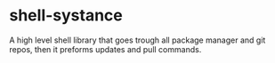 shell-systance
==============

A high level shell library that goes trough all package manager and git repos, then it preforms updates and pull commands.
